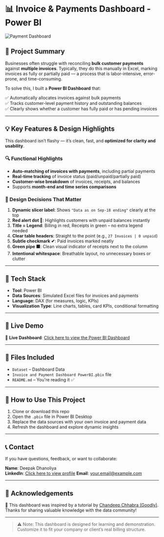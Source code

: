 # 📊 Invoice & Payments Dashboard - Power BI

![Payment Dashboard](https://github.com/user-attachments/assets/3c52521e-5bf0-4a89-88b3-861c7d68ae4e)


## 📌 Project Summary

Businesses often struggle with reconciling **bulk customer payments** against **multiple invoices**. Typically, they do this manually in Excel, marking invoices as fully or partially paid — a process that is labor-intensive, error-prone, and time-consuming.

To solve this, I built a **Power BI Dashboard** that:

✅ Automatically allocates invoices against bulk payments  
✅ Tracks customer-level payment history and outstanding balances  
✅ Clearly shows whether a customer has fully paid or has pending invoices  

---

## 💡 Key Features & Design Highlights

This dashboard isn’t flashy — it’s clean, fast, and **optimized for clarity and usability**.

### 🔍 Functional Highlights

- **Auto-matching of invoices with payments**, including partial payments  
- **Real-time tracking** of invoice status (paid/unpaid/partially paid)  
- **Customer-wise breakdown** of invoices, receipts, and balances  
- Supports **month-end and time series comparisons**  

### 🎨 Design Decisions That Matter

1. **Dynamic slicer label**: Shows `"Data as on Sep-18 ending"` clearly at the top  
2. **Red alert dot 🔴**: Highlights customers with unpaid balances instantly  
3. **Title = Legend**: Billing in red, Receipts in green – no extra legend needed  
4. **Clear table headers**: Straight to the point (e.g., `27 Invoices | 0 unpaid`)  
5. **Subtle checkmark ✔**: Paid invoices marked neatly  
6. **Green pipe 🟩**: Clean visual indicator of receipts next to the column  
7. **Intentional whitespace**: Breathable layout, no unnecessary boxes or clutter  

---

## 🧱 Tech Stack

- **Tool**: Power BI  
- **Data Sources**: Simulated Excel files for invoices and payments  
- **Language**: DAX (for measures, logic, KPIs)  
- **Visualization Type**: Line charts, tables, card KPIs, conditional formatting  

---

## 🚀 Live Demo

🔗 **Live Dashboard**: [Click here to view the Power BI Dashboard](https://app.powerbi.com/view?r=eyJrIjoiNThhOWRkZTUtNzQzMi00NThlLWJmNGQtMzIyZGUyMTA3ZjRkIiwidCI6IjRjZmE2ZjViLTU5ZTYtNGJhOS04YmRkLTVhZjQ5ZTQ1OTI1NiJ9)

---

## 📁 Files Included

- `Dataset` – Dashboard Data  
- `Invoice and Payment Dashboard PowerBI.pbix` file 
- `README.md` – You're reading it ✅  

---

## 🚀 How to Use This Project

1. Clone or download this repo  
2. Open the `.pbix` file in Power BI Desktop  
3. Replace the data sources with your own invoice and payment data  
4. Refresh the dashboard and explore dynamic insights

---

## 📞 Contact

If you have questions, feedback, or want to collaborate:

**Name**: Deepak Dhanoliya  
**LinkedIn**: [Click here to view profile](https://www.linkedin.com/in/deepakdhanoliya/) 
**Email**: your.email@example.com

---

## 🙏 Acknowledgements

🧠 This dashboard was inspired by a tutorial by [Chandeep Chhabra (Goodly)](https://www.youtube.com/@GoodlyChandeep).  
Thanks for sharing valuable knowledge with the data community!

---

> ⚠️ Note: This dashboard is designed for learning and demonstration. Customize it to fit your company or client’s real billing structure.


